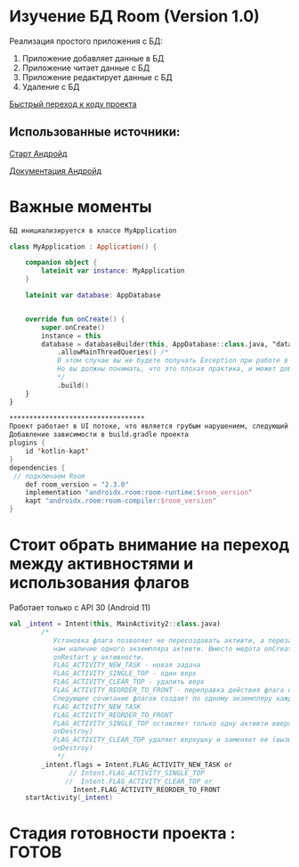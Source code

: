 # Изучение БД Room (Version 1.0)


Реализация простого приложения с БД:
1. Приложение добавляет данные в БД
2. Приложение читает данные с БД
3. Приложение редактирует данные с БД 
4. Удаление с БД

[Быстрый переход к коду проекта](https://github.com/Sguruu/Teaching-project-on-technology-and-others/tree/CleanRoom/app/src/main/java/com/example/roomstudy)

## Использованные источники:
[Старт Андройд](https://startandroid.ru/ru/courses/architecture-components/27-course/architecture-components/530-urok-6-room-entity.html)

[Документация Андройд](https://developer.android.com/training/data-storage/room)
##

# Важные моменты 
```kotlin
БД инициализируется в классе MyApplication

class MyApplication : Application() {

    companion object {
        lateinit var instance: MyApplication
    }

    lateinit var database: AppDatabase


    override fun onCreate() {
        super.onCreate()
        instance = this
        database = databaseBuilder(this, AppDatabase::class.java, "database")
            .allowMainThreadQueries() /*
            В этом случае вы не будете получать Exception при работе в UI потоке. 
            Но вы должны понимать, что это плохая практика, и может добавить ощутимых тормозов вашему приложению.
            */
            .build()
    }
}

**********************************
Проект работает в UI потоке, что является грубым нарушением, следующий этап работа в Room с помощью RxJava или Corutin 
Добавление зависимости в build.gradle проекта 
plugins {
    id 'kotlin-kapt'
}
dependencies {
 // подключаем Room
    def room_version = "2.3.0"
    implementation "androidx.room:room-runtime:$room_version"
    kapt "androidx.room:room-compiler:$room_version"
}


```
# Стоит обрать внимание на переход между активностями и использования флагов

Работает только с API 30 (Android 11)
```kotlin
val _intent = Intent(this, MainActivity2::class.java)
        /*
           Установка флага позволяет не пересоздавать активти, а перезапускать ее, что гаранитурет
           нам наличие одного экземпляра активти. Вместо медота onCreate будет вызваться метод
           onRestart у активности.
           FLAG_ACTIVITY_NEW_TASK - новая задача
           FLAG_ACTIVITY_SINGLE_TOP - один верх
           FLAG_ACTIVITY_CLEAR_TOP - удалить верх
           FLAG_ACTIVITY_REORDER_TO_FRONT - переправка действия флага на передний
           Следующее сочитание флагов создает по одному экземпляру каждой активти.
           FLAG_ACTIVITY_NEW_TASK
           FLAG_ACTIVITY_REORDER_TO_FRONT
           FLAG_ACTIVITY_SINGLE_TOP оставляет только одну активти вверху (вызывает у второй активти
           onDestroy)
           FLAG_ACTIVITY_CLEAR_TOP удаляет верхушку и заменяет ее (вызывает у второй активти
           onDestroy)
            */
        _intent.flags = Intent.FLAG_ACTIVITY_NEW_TASK or
               // Intent.FLAG_ACTIVITY_SINGLE_TOP
              //  Intent.FLAG_ACTIVITY_CLEAR_TOP or
                Intent.FLAG_ACTIVITY_REORDER_TO_FRONT
	startActivity(_intent)

```
# Стадия готовности проекта : ГОТОВ

